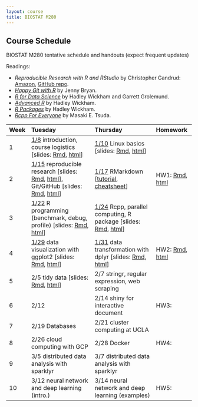 ```yaml
---
layout: course
title: BIOSTAT M280
---
```


## Course Schedule

BIOSTAT M280 tentative schedule and handouts (expect frequent updates)

Readings:  
* _Reproducible Research with R and RStudio_ by Christopher Gandrud: [Amazon](https://www.amazon.com/Reproducible-Research-Studio-Second-Chapman/dp/1498715370/ref=dp_ob_title_bk), [GitHub repo](https://github.com/christophergandrud/Rep-Res-Book).  
* [_Happy Git with R_](http://happygitwithr.com) by Jenny Bryan.  
* [_R for Data Science_](http://r4ds.had.co.nz) by Hadley Wickham and Garrett Grolemund.  
* [_Advanced R_](http://adv-r.had.co.nz) by Hadley Wickham.  
* [_R Packages_](http://r-pkgs.had.co.nz) by Hadley Wickham.  
* [_Rcpp For Everyone_](https://teuder.github.io/rcpp4everyone_en/) by Masaki E. Tsuda.


| Week | Tuesday | Thursday | Homework |
|:-----------|:-----------|:------------|:------------|
| 1 | [1/8](http://hua-zhou.github.io/teaching/biostatm280-2019winter/biostatm280winter2019/2019/01/08/week1-day1.html) introduction, course logistics \[slides: [Rmd](http://raw.githubusercontent.com/Hua-Zhou/Hua-Zhou.github.io/master/teaching/biostatm280-2019winter/slides/01-intro/intro.Rmd), [html](./slides/01-intro/intro.html)\] | [1/10](http://hua-zhou.github.io/teaching/biostatm280-2019winter/biostatm280winter2019/2019/01/10/week1-day2.html) Linux basics \[slides: [Rmd](http://raw.githubusercontent.com/Hua-Zhou/Hua-Zhou.github.io/master/teaching/biostatm280-2019winter/slides/02-linux/linux.Rmd), [html](./slides/02-linux/linux.html)\] |  
| 2 | [1/15](http://hua-zhou.github.io/teaching/biostatm280-2019winter/biostatm280winter2019/2019/01/15/week2-day1.html) reproducible research \[slides: [Rmd](http://raw.githubusercontent.com/Hua-Zhou/Hua-Zhou.github.io/master/teaching/biostatm280-2019winter/slides/03-repres/repres.Rmd), [html](./slides/03-repres/repres.html)\], Git/GitHub \[slides: [Rmd](http://raw.githubusercontent.com/Hua-Zhou/Hua-Zhou.github.io/master/teaching/biostatm280-2019winter/slides/04-git/git.Rmd), [html](./slides/04-git/git.html)\] | [1/17](http://hua-zhou.github.io/teaching/biostatm280-2019winter/biostatm280winter2019/2019/01/17/week2-day2.html) RMarkdown \[[tutorial](http://rmarkdown.rstudio.com/lesson-1.html), [cheatsheet](https://www.rstudio.com/wp-content/uploads/2016/03/rmarkdown-cheatsheet-2.0.pdf)\] | HW1: [Rmd](http://raw.githubusercontent.com/Hua-Zhou/Hua-Zhou.github.io/master/teaching/biostatm280-2019winter/hw/hw1/hw1.Rmd), [html](./hw/hw1/hw1.html) |    
| 3 | [1/22](http://hua-zhou.github.io/teaching/biostatm280-2019winter/biostatm280winter2019/2019/01/22/week3-day1.html) R programming (benchmark, debug, profile) \[slides: [Rmd](http://raw.githubusercontent.com/Hua-Zhou/Hua-Zhou.github.io/master/teaching/biostatm280-2019winter/slides/05-advr/advr1.Rmd), [html](./slides/05-advr/advr1.html)\] | [1/24](http://hua-zhou.github.io/teaching/biostatm280-2019winter/biostatm280winter2019/2019/01/24/week3-day2.html) Rcpp, parallel computing, R package \[slides: [Rmd](http://raw.githubusercontent.com/Hua-Zhou/Hua-Zhou.github.io/master/teaching/biostatm280-2019winter/slides/05-advr/advr2.Rmd), [html](./slides/05-advr/advr2.html)\] |  
| 4 | [1/29](http://hua-zhou.github.io/teaching/biostatm280-2019winter/biostatm280winter2019/2019/01/29/week4-day1.html) data visualization with ggplot2 \[slides: [Rmd](http://raw.githubusercontent.com/Hua-Zhou/Hua-Zhou.github.io/master/teaching/biostatm280-2019winter/slides/06-ggplot2/ggplot2.Rmd), [html](./slides/06-ggplot2/ggplot2.html)\] | [1/31](http://hua-zhou.github.io/teaching/biostatm280-2019winter/biostatm280winter2019/2019/01/31/week4-day2.html) data transformation with dplyr \[slides: [Rmd](http://raw.githubusercontent.com/Hua-Zhou/Hua-Zhou.github.io/master/teaching/biostatm280-2019winter/slides/07-dplyr/dplyr.Rmd), [html](./slides/07-dplyr/dplyr.html)\] | HW2: [Rmd](http://raw.githubusercontent.com/Hua-Zhou/Hua-Zhou.github.io/master/teaching/biostatm280-2019winter/hw/hw2/hw2.Rmd), [html](./hw/hw2/hw2.html) |     
| 5 | 2/5 tidy data \[slides: [Rmd](http://raw.githubusercontent.com/Hua-Zhou/Hua-Zhou.github.io/master/teaching/biostatm280-2019winter/slides/08-tidy/tidy.Rmd), [html](./slides/08-tidy/tidy.html)\] | 2/7 stringr, regular expression, web scraping | | 
| 6 | 2/12 | 2/14 shiny for interactive document | HW3: |    
| 7 | 2/19 Databases | 2/21 cluster computing at UCLA |  
| 8 | 2/26 cloud computing with GCP | 2/28 Docker | HW4: |    
| 9 | 3/5 distributed data analysis with sparklyr | 3/7 distributed data analysis with sparklyr |  
| 10 | 3/12 neural network and deep learning (intro.) | 3/14 neural network and deep learning (examples) | HW5: |  
